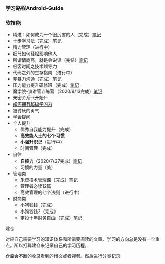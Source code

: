 ### 学习路程Android-Guide

### 软技能

* 精进：如何成为一个很厉害的人（完成）[笔记](https://share.mubu.com/doc/5s1W0MNP6wR)
* 十步学习法（完成）[笔记](https://share.mubu.com/doc/ZJD1irjfwR)
* 精力管理（进行中）
* 细节如何轻松影响他人
* 所谓情商高，就是会说话（完结）[笔记](https://share.mubu.com/doc/2c9IDnpB6gR)
* 极客时间之技术领导力
* 代码之外的生存指南（进行中）
* 非暴力沟通（完成）[笔记](输出文章/软技能/非暴力沟通.md)
* 压力能力提升研修班（完成）[笔记](https://share.mubu.com/doc/KHzngxjmgR)
* 魔学院-演讲管训练营（2020/9/13完成）[笔记](https://share.mubu.com/doc/2ekk9HavR95)
* ~~亲密关系（开始）~~
* ~~[如何拥有超级学习力](https://time.geekbang.org/column/article/268119?code=mnlX9myIkj-PkMGc7G76164cgb4a9m-pk7Dr0u4136s%3D)~~
* 被讨厌的勇气
* 学会提问
* 个人提升
  * 优秀自我能力提升（完成）
  * **高效能人士的七个习惯**
  * **小强升职记**（进行中）
  * 时间管理（完成）
* 自律
  * **自控力**（2020/7/27完成）[笔记](输出文章/软技能/自控力.md)
  * 习惯的力量（美）
* 管理类
  * 朱赟技术管理课（完成）[笔记](https://mubu.com/doc7kuQuMkW6Xl)
  * 管理者必读12篇
  * 高效管理的七个法则（进行中）
* 财商类
  * 小狗钱钱（完成）
  * 小狗钱钱2（完成）
  * 定投十年财务自由（完成）[笔记](https://share.mubu.com/doc/BXKzVer2DR)

建仓

对应自己需要学习的知识体系和所需要阅读的文章、学习的方向总是没有一个重点。所以打算建仓来记录自己的学习历程。

仓库会不断的收录看到的博文或者视频。然后进行分类记录

